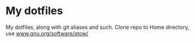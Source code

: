 # My dotfiles
My dotfiles, along with git aliases and such.
Clone repo to Home directory, use www.gnu.org/software/stow/